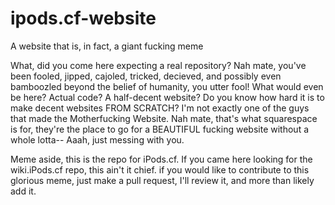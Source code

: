 # ipods.cf-website
 A website that is, in fact, a giant fucking meme

What, did you come here expecting a real repository? Nah mate, you've been fooled, jipped, cajoled,
tricked, decieved, and possibly even bamboozled beyond the belief of humanity, you utter fool!
What would even be here? Actual code? A half-decent website? Do you know how hard it is to make
decent websites FROM SCRATCH? I'm not exactly one of the guys that made the Motherfucking Website.
Nah mate, that's what squarespace is for, they're the place to go for a BEAUTIFUL fucking website without a whole lotta-- Aaah, just messing with you.

Meme aside, this is the repo for iPods.cf. If you came here looking for the wiki.iPods.cf repo, this ain't it chief.
if you would like to contribute to this glorious meme, just make a pull request, I'll review it, and more than likely add it.
